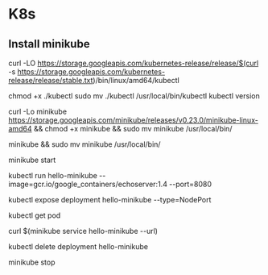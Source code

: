 # K8s

## Install minikube


curl -LO https://storage.googleapis.com/kubernetes-release/release/$(curl -s https://storage.googleapis.com/kubernetes-release/release/stable.txt)/bin/linux/amd64/kubectl

chmod +x ./kubectl
sudo mv ./kubectl /usr/local/bin/kubectl
kubectl version

curl -Lo minikube https://storage.googleapis.com/minikube/releases/v0.23.0/minikube-linux-amd64 && chmod +x minikube && sudo mv minikube /usr/local/bin/

minikube && sudo mv minikube /usr/local/bin/

minikube start

kubectl run hello-minikube --image=gcr.io/google_containers/echoserver:1.4 --port=8080

kubectl expose deployment hello-minikube  --type=NodePort

kubectl get pod

curl $(minikube service hello-minikube --url)

kubectl delete deployment hello-minikube

minikube stop
